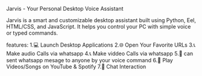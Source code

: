 Jarvis - Your Personal Desktop Voice Assistant

Jarvis is a smart and customizable desktop assistant built using Python, Eel, HTML/CSS, and JavaScript. It helps you control your PC  with simple voice or typed commands.

features:
1.💻 Launch Desktop Applications
2.🌐 Open Your Favorite URLs
3.📞 Make audio Calls via whatsapp 
4.📞 Make viddeo Calls via whatsapp 
5.📲 can sent whatsapp mesage to anyone by your voice command
6.🎵 Play Videos/Songs on YouTube & Spotify
7.🤖 Chat Interaction
